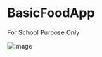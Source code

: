 # BasicFoodApp
For School Purpose Only

![image](https://github.com/ChristianJude23/BasicFoodApp/assets/152279955/b19f4894-c04c-41fb-bed7-56ac35fd69e3)

